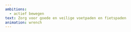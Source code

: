 ```yaml
---
ambitions:
  - actief bewegen
text: Zorg voor goede en veilige voetpaden en fietspaden
animation: wrench
---
```

